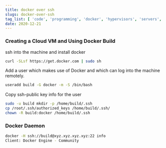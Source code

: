 ```yaml
---
title: docker over ssh
slugs: docker-over-ssh
tag_list: [ 'code', 'programming', 'docker', 'hypervisors', 'servers', 'sbc' ]
date: 2020-12-21
---
```


### Creating a Cloud VM and Using Docker Build

ssh into the machine and install docker
```bash
curl -SLsf https://get.docker.com | sudo sh
```

Add a user which makes use of Docker and which can log into the machine remotely.
```bash
useradd build -G docker -m -S /bin/bash
```

Copy ssh-public key info for the user
```bash
sudo -u build mkdir -p /home/build/.ssh
cp /root/.ssh/authorized_keys /home/build/.ssh/
chown -R build:docker /home/build/.ssh
```

### Docker Daemon
```bash
docker -H ssh://build@xyz.xyz.xyz.xyz:22 info
Client: Docker Engine - Community

